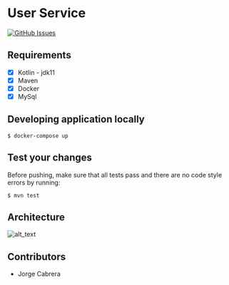 # User Service
[![GitHub Issues](https://img.shields.io/github/issues/jorgejcabrera/users-service)](https://github.com/jorgejcabrera/users-service/issues)

## Requirements
- [X] Kotlin - jdk11
- [X] Maven
- [X] Docker
- [X] MySql

## Developing application locally
```
$ docker-compose up
```
## Test your changes
Before pushing, make sure that all tests pass and there are no code style errors by running:
```
$ mvn test
```
## Architecture
![alt_text](https://github.com/jorgejcabrera/users-service/blob/master/img/architecture.jpg)
## Contributors
- Jorge Cabrera